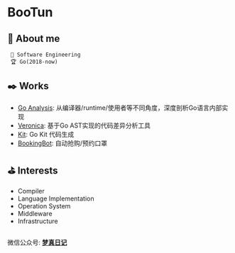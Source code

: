 BooTun
====
## 👀 About me
``` 
 🌱 Software Engineering
 🏆 Go(2018-now)
```

## ✒️ Works
- [Go Analysis](https://github.com/bootun/go-analysis): 从编译器/runtime/使用者等不同角度，深度剖析Go语言内部实现
- [Veronica](https://github.com/bootun/veronica): 基于Go AST实现的代码差异分析工具
- [Kit](https://github.com/GrantZheng/kit): Go Kit 代码生成
- [BookingBot](https://github.com/kimmosc2/booking-bot): 自动抢购/预约口罩

## ⛳ Interests
- Compiler
- Language Implementation
- Operation System
- Middleware
- Infrastructure


## 
微信公众号: **[梦真日记](https://mp.weixin.qq.com/mp/homepage?__biz=MzU4MDcyNzIwNQ==&hid=1&sn=4fdc482aea2b696b7f73c2056a55a14e)**  
